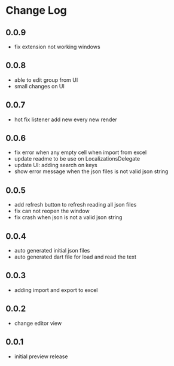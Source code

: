 # Change Log

## 0.0.9

- fix extension not working windows

## 0.0.8

- able to edit group from UI
- small changes on UI

## 0.0.7

- hot fix listener add new every new render

## 0.0.6

- fix error when any empty cell when import from excel
- update readme to be use on LocalizationsDelegate
- update UI: adding search on keys
- show error message when the json files is not valid json string

## 0.0.5

- add refresh button to refresh reading all json files
- fix can not reopen the window
- fix crash when json is not a valid json string

## 0.0.4

- auto generated initial json files
- auto generated dart file for load and read the text

## 0.0.3

- adding import and export to excel

## 0.0.2

- change editor view

## 0.0.1

- initial preview release